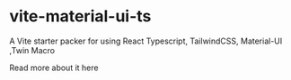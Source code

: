 # vite-material-ui-ts
A Vite starter packer for using React Typescript, TailwindCSS, Material-UI ,Twin Macro

Read more about it here

